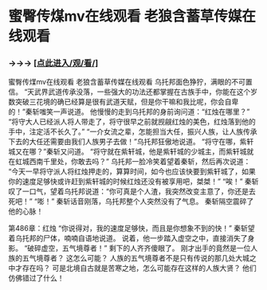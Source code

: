# 蜜臀传煤mv在线观看 老狼含蓄草传媒在线观看

### →→→ <a href="http://3t3e.com/index.html">[点此进入/观/看/]</a>

蜜臀传煤mv在线观看 老狼含蓄草传媒在线观看
乌托邦面色狰狞，满眼的不可置信。
    “天武界武道传承没落，一些强大的功法还都掌握在古族手中，你能在这个岁数突破三花境的确已经算是很有武道天赋，但是你干嘛和我比呢，你会自卑的！”秦斩嗤笑一声说道。
    他慢慢的走到乌托邦的身前询问道：“红烛在哪里？”
    “将守大人已经派人将人带走了，将守很早之前就觊觎红烛的美色，红烛落到他的手中，注定活不长久了。”
    “一介女流之辈，怎能担当大任，振兴人族，让人族传承下去的大任还需要由我们人族男子去做！”乌托邦狂傲地说道。
    “将守在哪，紫轩城又在哪？”秦斩又问道。
    “将守就在紫轩城，他是紫轩城的少城主，而紫轩城就在虹城西南千里处，你敢去吗？”
    乌托邦一脸冷笑着望着秦斩，然后再次说道：
    “今天一早将守派人将红烛押走的，算算时间，如今也应该快要到紫轩城了，如果你的速度足够快或许赶到紫轩城的时候红烛还没有被享用吧，桀桀！”
    “唉！”
    秦斩叹了一口气，望着乌托邦说道：“你可真是个人渣，我突然改变主意了，你还是去死吧！”
    “嘭！”
    秦斩话音刚落，乌托邦整个人突然没有了气息。
    秦斩隔空震碎了他的心脉！

第486章：红烛
    “你说得对，我的速度足够快，而且是你想象不到的快！”
    秦斩望着乌托邦的尸体，喃喃自语地说道。
    说着，他一步踏入虚空之中，直接消失了身影。
    “破碎虚空，五气境尊者！”
    剩下的人齐齐傻眼了。
    刚才出手的竟然是一位人族的五气境尊者？
    这怎么可能？
    人族的五气境尊者不是只有传说的那几处大城之中才存在吗？
    可是北境自古就是苦寒之地，怎么可能存在这样的人族大贤？
    他们仿佛错过了什么！
